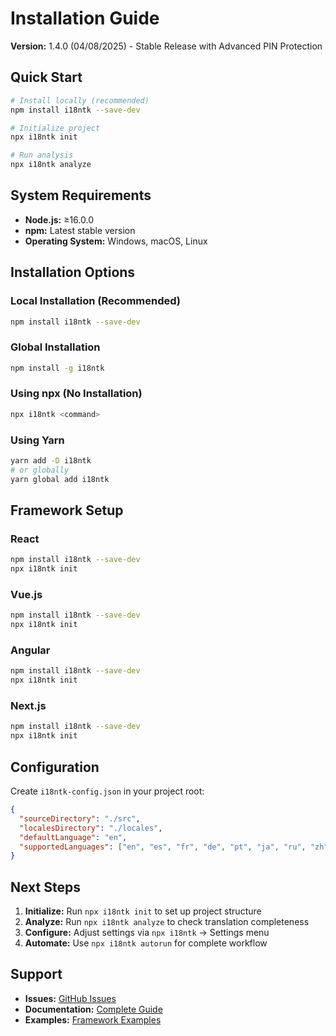 # Installation Guide

**Version:** 1.4.0 (04/08/2025) - Stable Release with Advanced PIN Protection

## Quick Start

```bash
# Install locally (recommended)
npm install i18ntk --save-dev

# Initialize project
npx i18ntk init

# Run analysis
npx i18ntk analyze
```

## System Requirements

- **Node.js:** ≥16.0.0
- **npm:** Latest stable version
- **Operating System:** Windows, macOS, Linux

## Installation Options

### Local Installation (Recommended)
```bash
npm install i18ntk --save-dev
```

### Global Installation
```bash
npm install -g i18ntk
```

### Using npx (No Installation)
```bash
npx i18ntk <command>
```

### Using Yarn
```bash
yarn add -D i18ntk
# or globally
yarn global add i18ntk
```

## Framework Setup

### React
```bash
npm install i18ntk --save-dev
npx i18ntk init
```

### Vue.js
```bash
npm install i18ntk --save-dev
npx i18ntk init
```

### Angular
```bash
npm install i18ntk --save-dev
npx i18ntk init
```

### Next.js
```bash
npm install i18ntk --save-dev
npx i18ntk init
```

## Configuration

Create `i18ntk-config.json` in your project root:

```json
{
  "sourceDirectory": "./src",
  "localesDirectory": "./locales",
  "defaultLanguage": "en",
  "supportedLanguages": ["en", "es", "fr", "de", "pt", "ja", "ru", "zh"]
}
```

## Next Steps

1. **Initialize:** Run `npx i18ntk init` to set up project structure
2. **Analyze:** Run `npx i18ntk analyze` to check translation completeness
3. **Configure:** Adjust settings via `npx i18ntk` → Settings menu
4. **Automate:** Use `npx i18ntk autorun` for complete workflow

## Support

- **Issues:** [GitHub Issues](https://github.com/vladnoskv/i18n-management-toolkit-main/issues)
- **Documentation:** [Complete Guide](README.md)
- **Examples:** [Framework Examples](examples/)